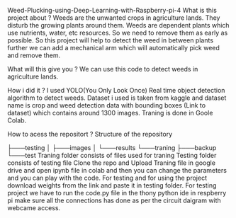 Weed-Plucking-using-Deep-Learning-with-Raspberry-pi-4
What is this project about ?
Weeds are the unwanted crops in agriculture lands. They disturb the growing plants around them. Weeds are dependent plants which use nutrients, water, etc resources. So we need to remove them as early as possible. So this project will help to detect the weed in between plants further we can add a mechanical arm which will automatically pick weed and remove them.

What will this give you ?
We can use this code to detect weeds in agriculture lands.

How i did it ?
I used YOLO(You Only Look Once) Real time object detection algorithm to detect weeds. Dataset i used is taken from kaggle and dataset name is crop and weed detection data with bounding boxes (Link to dataset) which contains around 1300 images. Traning is done in Goole Colab.

How to acess the repositort ?
Structure of the repository

├───testing
│   ├───images
│   └───results
└───traning
    ├───backup
    └───test
Traning folder consists of files used for traning
Testing folder consists of testing file
Clone the repo and Upload Traning file in google drive and open ipynb file in colab and then you can change the parameters and you can play with the code.
For testing and for using the project download weights from the link and paste it in testing folder.
For testing project we have to run the code.py file in the thony python ide in respberry pi make sure all the connections has done as per the circuit daigram with webcame access.
